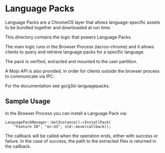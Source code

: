 # Language Packs

Language Packs are a ChromeOS layer that allows language-specific assets to be
bundled together and downloaded at run time.

This directory contains the logic that powers Language Packs.

The main logic runs in the Browser Process (lacros-chrome) and it allows
clients to query and retrieve language packs for a specific language.

The pack is verified, extracted and mounted to the user partition.

A Mojo API is also provided, in order for clients outside the browser
process to communicate via IPC.

For the documentation see go/g3d-languagepacks.

## Sample Usage

In the Browser Process you can install a Language Pack via:

```
LanguagePackManager::GetInstance()->InstallPack(
    "Feature ID", "en-US", std::move(callback));
```

The callback will be called when the operation ends, either with success or
failure. In the case of success, the path to the extracted files is returned in
the callback.
